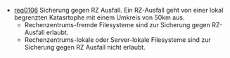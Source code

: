 * [req0106](https://github.com/DomainDrivenArchitecture/ddaRequirement/blob/master/en/requirements/req0106.md) Sicherung gegen RZ Ausfall. Ein RZ-Ausfall geht von einer lokal begrenzten Katasrtophe mit einem Umkreis von 50km aus.
  * Rechenzentrums-fremde Filesysteme sind zur Sicherung gegen RZ-Ausfall erlaubt.
  * Rechenzentrums-lokale oder Server-lokale Filesysteme sind zur Sicherung gegen RZ Ausfall nicht erlaubt.
